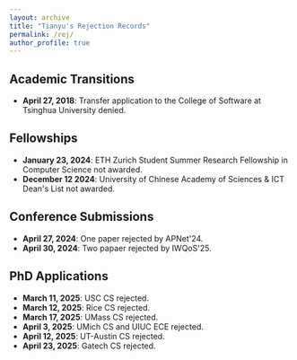 ```yaml
---
layout: archive
title: "Tianyu's Rejection Records"
permalink: /rej/
author_profile: true
---
```


## Academic Transitions
- **April 27, 2018**: Transfer application to the College of Software at Tsinghua University denied.

## Fellowships
- **January 23, 2024**: ETH Zurich Student Summer Research Fellowship in Computer Science not awarded.
- **December 12 2024**: University of Chinese Academy of Sciences & ICT Dean's List not awarded.

## Conference Submissions
- **April 27, 2024**: One paper rejected by APNet'24.
- **April 30, 2024**: Two papaer rejected by IWQoS'25.

## PhD Applications
- **March 11, 2025**: USC CS rejected.
- **March 12, 2025**: Rice CS rejected.
- **March 17, 2025**: UMass CS rejected.
- **April 3, 2025**: UMich CS and UIUC ECE rejected.
- **April 12, 2025**: UT-Austin CS rejected.
- **April 23, 2025**: Gatech CS rejected.